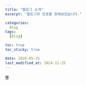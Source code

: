 ```yaml
---
title: "블로그 소개"
excerpt: "블로그의 진로를 정해보았습니다."

categories: 
  Blog
tags:
  [Blog]

toc: true
toc_sticky: true

date: 2020-05-25
last_modified_at: 2024-11-25
---
```


뿡